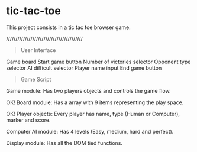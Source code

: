 # tic-tac-toe

This project consists in a tic tac toe browser game.

/////////////////////////////////////////

> User Interface

Game board
Start game button
Number of victories selector
Opponent type selector
AI difficult selector
Player name input
End game button

> Game Script

Game module: Has two players objects and controls the game flow.

OK! Board module: Has a array with 9 items representing the play space.

OK! Player objects: Every player has name, type (Human or Computer), marker and score.

Computer AI module: Has 4 levels (Easy, medium, hard and perfect).

Display module: Has all the DOM tied functions.